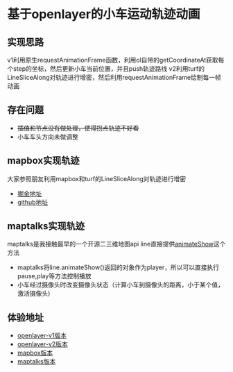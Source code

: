 # 基于openlayer的小车运动轨迹动画
## 实现思路
v1利用原生requestAnimationFrame函数，利用ol自带的getCoordinateAt获取每个step的坐标，然后更新小车当前位置，并且push轨迹路线
v2利用turf的LineSliceAlong对轨迹进行增密，然后利用requestAnimationFrame绘制每一帧动画
## 存在问题
* ~~插值和节点没有做处理，使得拐点轨迹不好看~~
* 小车车头方向未做调整
## mapbox实现轨迹
大家参照朋友利用mapbox和turf的LineSliceAlong对轨迹进行增密
* [掘金地址](https://juejin.im/post/5cfc98e351882515ba0eefe1)
* [github地址](https://github.com/tpolong/route)
## maptalks实现轨迹
maptalks是我接触最早的一个开源二三维地图api
line直接提供[animateShow](http://maptalks.org/maptalks.js/api/0.x/LineString.html#animateShow)这个方法
* maptalks将line.animateShow()返回的对象作为player，所以可以直接执行pause,play等方法控制播放
* 小车经过摄像头时改变摄像头状态（计算小车到摄像头的距离，小于某个值，激活摄像头)
## 体验地址
* [openlayer-v1版本](https://liquid-zhangliquan.github.io/OL-RouteAnimate/openlayer/openlayer_route.html)
* [openlayer-v2版本](https://liquid-zhangliquan.github.io/OL-RouteAnimate/openlayer/openlayer_routeV2.html)
* [mapbox版本](https://liquid-zhangliquan.github.io/OL-RouteAnimate/mapbox/mapbox_route.html)
* [maptalks版本](https://liquid-zhangliquan.github.io/OL-RouteAnimate/maptalks/maptalks_route.html)